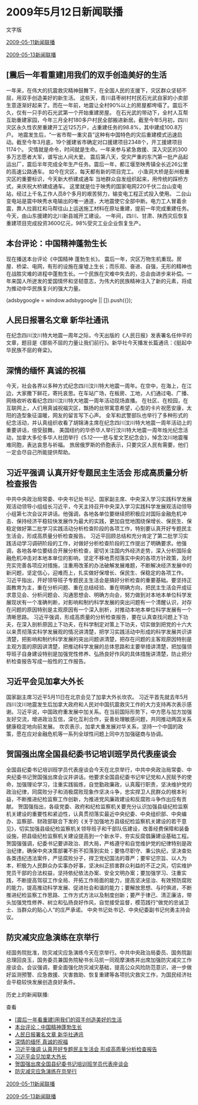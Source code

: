 







# 2009年5月12日新闻联播
 文字版








[2009-05-11新闻联播](/xinwenlianbo/20090511)


[2009-05-13新闻联播](/xinwenlianbo/20090513)





## [震后一年看重建]用我们的双手创造美好的生活


一年来，在伟大的抗震救灾精神鼓舞下，在全国人民的支援下，灾区群众坚韧不屈，用双手创造美好的新生活。
这些天，青川县枣树村村民石光武自家的小卖部生意逐渐好起来了。而在一年前，地震让全村90%以上的房屋都垮塌了。震后不久，仅有一只手的石光武第一个开始重建房屋。
在石光武的带动下，全村人互帮互助重建家园，今年三月全村180多户村民全部搬进新居。截至今年5月初，四川灾区永久性农房重建开工近125万户，占重建任务的98.8%，其中建成100.8万户。
地震发生后，“一省市帮一重灾县”这种有中国特色的灾后重建模式迅速启动。截至今年3月底，19个援建省市确定对口援建项目2348个，开工援建项目1174个。
灾情就是命令，时间就是生命。一年来参与紧急救援、深入灾区的300多万志愿者大军，谱写出人间大爱。
震后第八天，受灾严重的东汽第一批产品起运出厂，震后半年完成全年生产任务。震后一年，都江堰至映秀镇全长近26公里的高速公路通车。 
如今在灾区，每天都有新的项目完工。
小渔洞大桥是彭州极重灾区的重要标识，今天新大桥建成通车 当地群众自发组织起来，用传统的踩桥方式，来庆祝大桥建成通车。
这里就是位于映秀的国家电网220千伏二台山变电站，经过上千名工作人员8个多月的艰苦努力，输变电工程正式投入使用。
二台山变电站是震中映秀水电输出的唯一通道，大地震使它全部中断。电力工人冒着余震，靠人拉肩扛和马帮往山上运送施工材料在原址重建，提前一年完成重建任务。
今天，由山东援建的北川新县城开工建设。 
一年间，四川、甘肃、陕西灾后恢复重建项目完成投资3600亿元，98%受灾工业企业恢复生产。


## 本台评论：中国精神蓬勃生长


现在播送本台评论《中国精神 蓬勃生长》。
震后一年，灾区万物生机重现。房屋、桥梁、电网，有形的设施在废墟上生长；而乐观、奋进、自强，无形的精神也在战胜灾难的进程中蓬勃生长。一个民族在灾难中失去的，总会由进步来补偿。一年来国人所迸发的爱国情怀和坚韧意志，为伟大的民族精神注入了新的元素，将成为推动中华民族复兴的强大力量。





 (adsbygoogle = window.adsbygoogle || []).push({});

 
## 人民日报署名文章 新华社通讯


在纪念四川汶川特大地震一周年之际，今天出版的《人民日报》发表署名任仲平的文章，题目是《那些不屈的力量让我们前行》。新华社今天播发长篇通讯：《挺起中华民族不屈的脊梁》。


## 深情的缅怀 真诚的祝福


今天，社会各界以多种方式纪念四川汶川特大地震一周年。在空中，在海上，在江边，大家撒下鲜花，寄托哀思。在车站广场，在板房、工地，人们通过电、广播、网络收听收看纪念四川汶川特大地震一周年活动现场直播。
在社区、在校园，在互联网上，人们用真诚祝福灾区，飘扬的丝带寓意希望，心型的卡片祝愿安康，太阳的造型象征温暖，网友的留言写下心声。
全军和武警部队也举行了多种形式的纪念活动，并认真组织收看了胡锦涛主席在纪念四川汶川特大地震一周年活动上的重要讲话，倍受鼓舞。
美国纽约的华侨华人举行汶川特大地震一周年烛光纪念活动，加拿大多伦多华人社团举行《5.12——悲与爱文艺纪念会》，悼念汶川地震罹难同胞，表达哀思与祈福。
旅居俄罗斯的侨胞表示，只要灾区人民有需要，他们一定会尽自己所能提供帮助。


## 习近平强调 认真开好专题民主生活会 形成高质量分析检查报告


中共中央政治局常委、中央书记处书记、国家副主席、中央深入学习实践科学发展观活动领导小组组长习近平，今天主持召开中央深入学习实践科学发展观活动领导小组第七次会议并讲话。他强调，各地各单位要继续把积极应对国际金融危机冲击、保持经济平稳较快发展作为最大的实践，更加自觉地围绕保增长、保民生、保稳定做好第二批学习实践活动分析检查阶段的各项工作，特别要认真开好专题民主生活会，形成高质量分析检查报告。
习近平回顾总结和充分肯定了第二批学习实践活动学习调研阶段的工作，对做好分析检查阶段的工作提出了明确要求。他强调，各地各单位要结合开展分析检查，密切关注国内外经济走势，深入分析国际金融危机冲击对本地本单位的影响，坚定不移地贯彻落实中央的各项方针政策，及时充实完善各项应对措施，注重用改革的办法破解发展难题，不断解决经济发展中的新问题，坚定信心，迎难而上，扎实做好保增长、保民生、保稳定的各项工作。
习近平指出，开好领导班子专题民主生活会是搞好分析检查的重要基础。要坚持正面教育为主，重在分析问题、重在总结经验、重在明确方向，把民主生活会开成征求意见会、分析问题会、沟通思想会、明确方向会，努力做到对本地本单位科学发展现状有一个准确判断，对影响和制约科学发展的突出问题有一个清醒认识，对存在问题的原因特别是主观原因有一个深入剖析，对推动本地本单位科学发展有一个清晰思路。
习近平强调，形成高质量的分析检查报告，要在认真查找问题上下功夫，在深入剖析原因上下功夫，在科学制定对策上下功夫，切实做到把党的十六大以来贯彻落实科学发展观的情况讲清楚，把学习实践活动中形成的科学发展共识讲清楚，把影响和制约科学发展的突出问题讲清楚，把存在问题的主客观原因特别是主观方面的原因讲清楚，把推动科学发展的总体思路和主要举措讲清楚，把加强领导班子自身建设特别是加强党性修养、弘扬良好作风的具体措施讲清楚，防止把分析检查报告写成一般性的工作报告。


## 习近平会见加拿大外长


国家副主席习近平5月11日在北京会见了加拿大外长坎农。
习近平首先就去年5月四川汶川地震发生后加拿大政府和人民对中国抗震救灾工作的大力支持再次表示感谢。习近平说，中国政府重发展中加关系。在当前国际形势下，中方愿与加方加强友好交流，增进政治互信，深化互利合作，妥善处理敏感问题，共同推动两国关系健康稳定地向前发展。
坎农表示，加拿大重发展对华关系，坚持一个中国的政策，愿在应对金融危机等一系列全球性问题上同中方加强磋商与协调。


## 贺国强出席全国县纪委书记培训班学员代表座谈会


全国县纪委书记培训班学员代表座谈会今天在北京举行，中共中央政治局常委、中央纪委书记贺国强出席会议并讲话。他要求全国县纪委书记牢记党和人民赋予的使命，加强理论学习，注重实践锻炼，自觉勤政廉政，认真履行职责，坚决维护党的政治纪律，同腐败分子和消极腐败现象作坚决斗争，忠实捍卫人民群众的根本利益，不断推进纪检监察工作创新，为推进党风廉政建设和反腐败斗争作出应有贡献。
贺国强指出，各级党委、政府和纪检监察机关要充分认识加强县级纪检监察机关建设的重要性和紧迫性，认真贯彻落实最近中央纪委、中央组织部、中央编办、监察部、财政部联合下发的《关于加强地方县级纪检监察机关建设的若干意见》，切实加强县级纪检监察机关领导班子和干部队伍建设，改善经费保障和装备设施，把县级纪检监察机关建设提高到一个新水平，夯实反腐倡廉建设基础工程。
贺国强强调，纪委书记要讲政治、顾大局，严格遵守和自觉维护党的纪律特别是政治纪律，确保中央决策部署不折不扣落到实处；要恪尽职守、秉公执纪，坚决查处各类违纪违法案件，严惩腐败分子，捍卫党纪国法的尊严；要牢记宗旨、以人为本，积极为人民群众办实事办好事，坚决纠正损害群众利益的不正之风，切实维护党员干部的合法权益，坚持依纪依法办案、安全文明办案；要加强学习、注重实践，不断提高驾驭工作全局、开拓工作局面的能力，提高坚决惩治、有效预防腐败的能力，提高推动科学发展、促进社会和谐的能力；要解放思想、与时俱进，不断推进纪检监察工作思路、工作方式方法以及制度创新；要严于律己、清正廉洁，带头加强党性修养、树立和弘扬良好作风，自觉接受监督，模范践行“做党的忠诚卫士、当群众的贴心人”的庄严承诺。
中央书记处书记、中央纪委副书记何勇主持会议。


## 防灾减灾应急演练在京举行


经国务院批准，防灾减灾应急演练今天在京举行。中共中央政治局委员、国务院副总理回良玉，国务委员兼国务院秘书长马凯一同观摩演练并出席加强防灾减灾工作座谈会。会议强调，要全面强化防灾减灾基础，提高公众风险防范意识，进一步做好监测预警、应急救援、灾害救助、恢复重建等各项抗灾救灾工作，为国民经济社会平稳较快发展创造良好条件。






历史上的新闻联播:

 查看
 

* [[震后一年看重建]用我们的双手创造美好的生活](#震后一年看重建-用我们的双手创造美好的生活)
* [本台评论：中国精神蓬勃生长](#本台评论：中国精神蓬勃生长)
* [人民日报署名文章 新华社通讯](#人民日报署名文章-新华社通讯)
* [深情的缅怀 真诚的祝福](#深情的缅怀-真诚的祝福)
* [习近平强调 认真开好专题民主生活会 形成高质量分析检查报告](#习近平强调-认真开好专题民主生活会-形成高质量分析检查报告)
* [习近平会见加拿大外长](#习近平会见加拿大外长)
* [贺国强出席全国县纪委书记培训班学员代表座谈会](#贺国强出席全国县纪委书记培训班学员代表座谈会)
* [防灾减灾应急演练在京举行](#防灾减灾应急演练在京举行)






[2009-05-11新闻联播](/xinwenlianbo/20090511)


[2009-05-13新闻联播](/xinwenlianbo/20090513)



